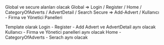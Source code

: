 Global ve secure alanları olacak
Global => Login / Register / Home / CategoryOfAdverts / AdvertDetail / Search
Secure => Add-Advert / Kullanıcı - Firma ve Yönetici Panelleri

Template olarak
Login - Register - Add Advert ve AdvertDetail aynı olacak
Kullanıcı - Firma ve Yönetici panelleri aynı olacak
Home - CategoryOfAdverts  - Serach aynı olacak